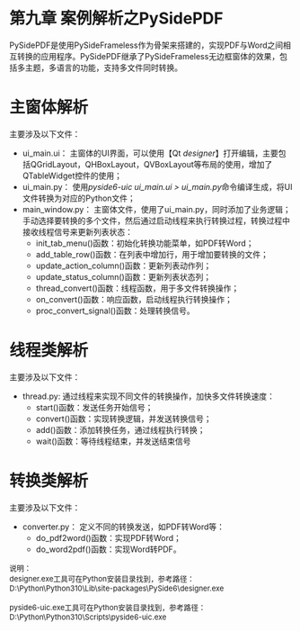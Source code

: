 # 第九章 案例解析之PySidePDF

PySidePDF是使用PySideFrameless作为骨架来搭建的，实现PDF与Word之间相互转换的应用程序。PySidePDF继承了PySideFrameless无边框窗体的效果，包括多主题，多语言的功能，支持多文件同时转换。

# 主窗体解析

主要涉及以下文件：
* ui_main.ui：
  主窗体的UI界面，可以使用【Qt *designer*】打开编辑，主要包括QGridLayout，QHBoxLayout，QVBoxLayout等布局的使用，增加了QTableWidget控件的使用；
* ui_main.py：
  使用*pyside6-uic ui_main.ui > ui_main.py*命令编译生成，将UI文件转换为对应的Python文件；
* main_window.py：
  主窗体文件，使用了ui_main.py，同时添加了业务逻辑；手动选择要转换的多个文件，然后通过启动线程来执行转换过程，转换过程中接收线程信号来更新列表状态：
  * init_tab_menu()函数：初始化转换功能菜单，如PDF转Word；
  * add_table_row()函数：在列表中增加行，用于增加要转换的文件；
  * update_action_column()函数：更新列表动作列；
  * update_status_column()函数：更新列表状态列；
  * thread_convert()函数：线程函数，用于多文件转换操作；
  * on_convert()函数：响应函数，启动线程执行转换操作；
  * proc_convert_signal()函数：处理转换信号。

# 线程类解析

主要涉及以下文件：
* thread.py:
通过线程来实现不同文件的转换操作，加快多文件转换速度：
  * start()函数：发送任务开始信号；
  * convert()函数：实现转换逻辑，并发送转换信号；
  * add()函数：添加转换任务，通过线程执行转换；
  * wait()函数：等待线程结束，并发送结束信号

# 转换类解析

主要涉及以下文件：
* converter.py：
定义不同的转换发送，如PDF转Word等：
  * do_pdf2word()函数：实现PDF转Word；
  * do_word2pdf()函数：实现Word转PDF。

<font size=2>
说明：</br>
designer.exe工具可在Python安装目录找到，参考路径：</br>
D:\Python\Python310\Lib\site-packages\PySide6\designer.exe</br></br>
pyside6-uic.exe工具可在Python安装目录找到，参考路径：</br>
D:\Python\Python310\Scripts\pyside6-uic.exe</br>
</font>

